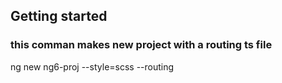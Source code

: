 ## Getting started
### this comman makes new project with a routing ts file

ng new ng6-proj --style=scss --routing
